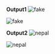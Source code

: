 **Output1**
![fake](https://user-images.githubusercontent.com/72161703/94939847-6cddbd00-04f2-11eb-92fe-93d44c891fa0.jpg)

![fake](https://user-images.githubusercontent.com/72161703/94939807-5e8fa100-04f2-11eb-854f-f4df4cd87a15.JPG)


**Output2**
![nepal](https://user-images.githubusercontent.com/72161703/94939866-749d6180-04f2-11eb-8899-708e8f4d2cc6.jpg)

![nepal](https://user-images.githubusercontent.com/72161703/94939822-63eceb80-04f2-11eb-8c8a-b06b7e33e335.JPG)